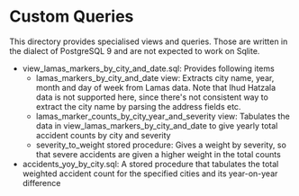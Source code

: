 Custom Queries
==============

This directory provides specialised views and queries. Those are written in the dialect of PostgreSQL 9
and are not expected to work on Sqlite.

* view_lamas_markers_by_city_and_date.sql: Provides following items
  * lamas_markers_by_city_and_date view: Extracts city name, year, month and day of week from Lamas data. Note
that Ihud Hatzala data is not supported here, since there's not consistent way to extract the city name by parsing
the address fields etc.
  * lamas_marker_counts_by_city_year_and_severity view: Tabulates the data in view_lamas_markers_by_city_and_date to give
yearly total accident counts by city and severity
  * severity_to_weight stored procedure: Gives a weight by severity, so that severe accidents are given a higher weight in
the total counts
* accidents_yoy_by_city.sql: A stored procedure that tabulates the total weighted accident count for the
specified cities and its year-on-year difference 